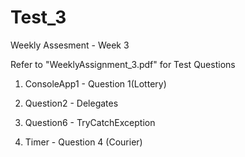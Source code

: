 # Test_3
Weekly Assesment - Week 3

Refer to "WeeklyAssignment_3.pdf" for Test Questions

1) ConsoleApp1 - Question 1(Lottery)

2) Question2 - Delegates

3) Question6 - TryCatchException

4) Timer - Question 4 (Courier)
